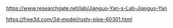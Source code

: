 
https://www.researchgate.net/lab/Jianguo-Yan-s-Lab-Jianguo-Yan



https://free3d.com/3d-model/rusty-pipe-60301.html
